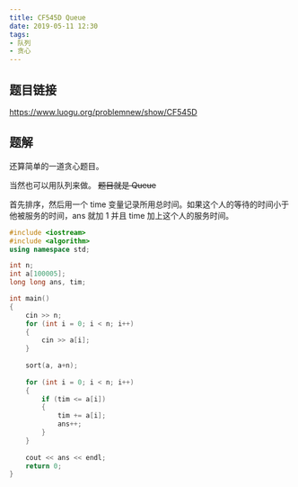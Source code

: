 ```yaml
---
title: CF545D Queue
date: 2019-05-11 12:30
tags: 
- 队列
- 贪心
---
```


## 题目链接

https://www.luogu.org/problemnew/show/CF545D

## 题解

还算简单的一道贪心题目。

当然也可以用队列来做。 ~~题目就是 Queue~~

首先排序，然后用一个 time 变量记录所用总时间。如果这个人的等待的时间小于他被服务的时间，ans 就加 1 并且 time 加上这个人的服务时间。

```cpp
#include <iostream>
#include <algorithm>
using namespace std;

int n;
int a[100005];
long long ans, tim;

int main()
{
    cin >> n;
    for (int i = 0; i < n; i++)
    {
        cin >> a[i];
    }
    
    sort(a, a+n);
    
    for (int i = 0; i < n; i++)
    {
        if (tim <= a[i]) 
        {
            tim += a[i];
            ans++;
        }
    }
    
    cout << ans << endl;
    return 0;
}
```
